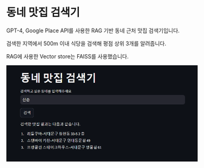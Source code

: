 # 동네 맛집 검색기

GPT-4, Google Place API를 사용한 RAG 기반 동네 근처 맛집 검색기입니다.

검색한 지역에서 500m 이내 식당을 검색해 평점 상위 3개를 알려줍니다.

RAG에 사용한 Vector store는 FAISS를 사용했습니다.

![](./img/img_1.png)